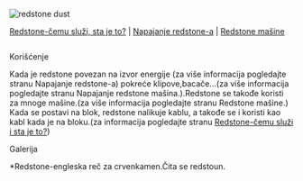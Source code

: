![redstone dust](http://images3.wikia.nocookie.net/__cb20110629043454/minecraft/images/e/eb/Redstonedust.png)

[Redstone-čemu služi, sta je to?](Redstone.md) | [Napajanje redstone-a](Napajanje.md) | [Redstone mašine](Mašine.md)


     
![]()
  
Korišćenje

Kada je redstone povezan na izvor energije (za više informacija pogledajte stranu Napajanje redstone-a)  pokreće klipove,bacače...(za više informacija pogledajte stranu Napajanje redstone mašina.).Redstone se takođe koristi za mnoge mašine.(za više informacija pogledajte stranu Redstone mašine.) 
Kada se postavi na blok, redstone nalikuje kablu, a takođe se i koristi kao kabl kada je na bloku.(za informacija pogledajte stranu [Redstone-čemu služi i sta je to?](Redstone.md))

Galerija



*Redstone-engleska reč za crvenkamen.Čita se redstoun.